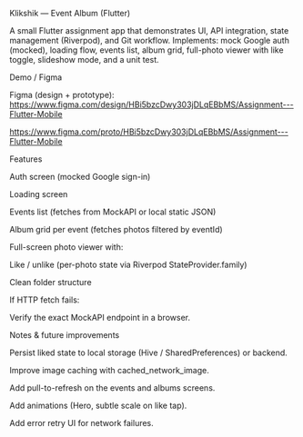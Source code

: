 Klikshik — Event Album (Flutter)

A small Flutter assignment app that demonstrates UI, API integration, state management (Riverpod), and Git workflow.
Implements: mock Google auth (mocked), loading flow, events list, album grid, full-photo viewer with like toggle, slideshow mode, and a unit test.

Demo / Figma

Figma (design + prototype):
https://www.figma.com/design/HBi5bzcDwy303jDLqEBbMS/Assignment---Flutter-Mobile

https://www.figma.com/proto/HBi5bzcDwy303jDLqEBbMS/Assignment---Flutter-Mobile

Features

Auth screen (mocked Google sign-in)

Loading screen

Events list (fetches from MockAPI or local static JSON)

Album grid per event (fetches photos filtered by eventId)

Full-screen photo viewer with:

Like / unlike (per-photo state via Riverpod StateProvider.family)

Clean folder structure 

If HTTP fetch fails:

Verify the exact MockAPI endpoint in a browser.

Notes & future improvements

Persist liked state to local storage (Hive / SharedPreferences) or backend.

Improve image caching with cached_network_image.

Add pull-to-refresh on the events and albums screens.

Add animations (Hero, subtle scale on like tap).

Add error retry UI for network failures.
